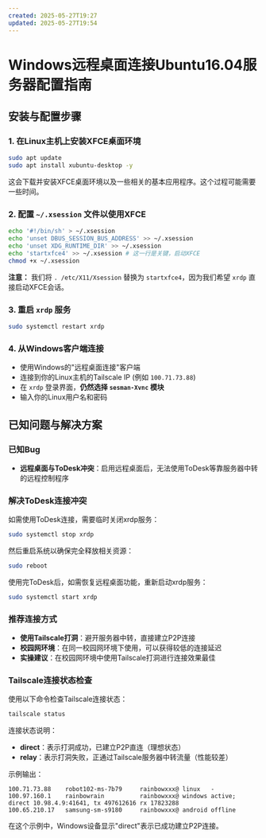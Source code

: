 ```yaml
---
created: 2025-05-27T19:27
updated: 2025-05-27T19:54
---
```


# Windows远程桌面连接Ubuntu16.04服务器配置指南

## 安装与配置步骤

### 1. 在Linux主机上安装XFCE桌面环境

```bash
sudo apt update
sudo apt install xubuntu-desktop -y
```

这会下载并安装XFCE桌面环境以及一些相关的基本应用程序。这个过程可能需要一些时间。

### 2. 配置 `~/.xsession` 文件以使用XFCE

```bash
echo '#!/bin/sh' > ~/.xsession
echo 'unset DBUS_SESSION_BUS_ADDRESS' >> ~/.xsession
echo 'unset XDG_RUNTIME_DIR' >> ~/.xsession
echo 'startxfce4' >> ~/.xsession # 这一行是关键，启动XFCE
chmod +x ~/.xsession
```

**注意：** 我们将 `. /etc/X11/Xsession` 替换为 `startxfce4`，因为我们希望 `xrdp` 直接启动XFCE会话。

### 3. 重启 `xrdp` 服务

```bash
sudo systemctl restart xrdp
```

### 4. 从Windows客户端连接

- 使用Windows的"远程桌面连接"客户端
- 连接到你的Linux主机的Tailscale IP (例如 `100.71.73.88`)
- 在 `xrdp` 登录界面，**仍然选择 `sesman-Xvnc` 模块**
- 输入你的Linux用户名和密码

## 已知问题与解决方案

### 已知Bug

- **远程桌面与ToDesk冲突**：启用远程桌面后，无法使用ToDesk等靠服务器中转的远程控制程序

### 解决ToDesk连接冲突

如需使用ToDesk连接，需要临时关闭xrdp服务：

```bash
sudo systemctl stop xrdp
```

然后重启系统以确保完全释放相关资源：

```bash
sudo reboot
```

使用完ToDesk后，如需恢复远程桌面功能，重新启动xrdp服务：

```bash
sudo systemctl start xrdp
```

### 推荐连接方式

- **使用Tailscale打洞**：避开服务器中转，直接建立P2P连接
- **校园网环境**：在同一校园网环境下使用，可以获得较低的连接延迟
- **实操建议**：在校园网环境中使用Tailscale打洞进行连接效果最佳

### Tailscale连接状态检查

使用以下命令检查Tailscale连接状态：

```bash
tailscale status
```

连接状态说明：

- **direct**：表示打洞成功，已建立P2P直连（理想状态）
- **relay**：表示打洞失败，正通过Tailscale服务器中转流量（性能较差）

示例输出：

```
100.71.73.88    robot102-ms-7b79     rainbowxxx@ linux   -
100.97.160.1    rainbowrain          rainbowxxx@ windows active; direct 10.98.4.9:41641, tx 497612616 rx 17823288
100.65.210.17   samsung-sm-s9180     rainbowxxx@ android offline
```

在这个示例中，Windows设备显示"direct"表示已成功建立P2P连接。